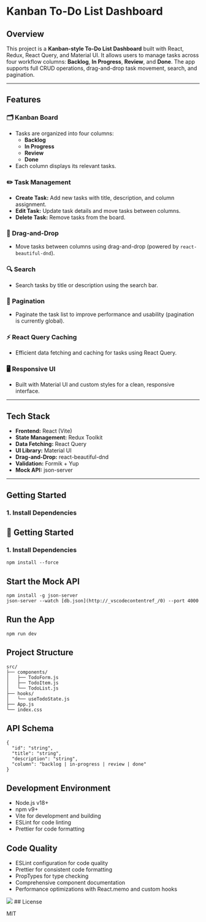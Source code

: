 # Kanban To-Do List Dashboard

## Overview

This project is a **Kanban-style To-Do List Dashboard** built with React, Redux, React Query, and Material UI. It allows users to manage tasks across four workflow columns: **Backlog**, **In Progress**, **Review**, and **Done**. The app supports full CRUD operations, drag-and-drop task movement, search, and pagination.

---

## Features

### 🗂️ Kanban Board

- Tasks are organized into four columns:
  - **Backlog**
  - **In Progress**
  - **Review**
  - **Done**
- Each column displays its relevant tasks.

### ✏️ Task Management

- **Create Task:** Add new tasks with title, description, and column assignment.
- **Edit Task:** Update task details and move tasks between columns.
- **Delete Task:** Remove tasks from the board.

### 🔄 Drag-and-Drop

- Move tasks between columns using drag-and-drop (powered by `react-beautiful-dnd`).

### 🔍 Search

- Search tasks by title or description using the search bar.

### 📄 Pagination

- Paginate the task list to improve performance and usability (pagination is currently global).

### ⚡ React Query Caching

- Efficient data fetching and caching for tasks using React Query.

### 🖥️ Responsive UI

- Built with Material UI and custom styles for a clean, responsive interface.

---

## Tech Stack

- **Frontend:** React (Vite)
- **State Management:** Redux Toolkit
- **Data Fetching:** React Query
- **UI Library:** Material UI
- **Drag-and-Drop:** react-beautiful-dnd
- **Validation:** Formik + Yup
- **Mock API:** json-server

---

## Getting Started

### 1. Install Dependencies

## 🚀 Getting Started

### 1. Install Dependencies

```
npm install --force
```

## Start the Mock API

```
npm install -g json-server
json-server --watch [db.json](http://_vscodecontentref_/0) --port 4000
```

## Run the App

```
npm run dev
```

## Project Structure

```
src/
├── components/
│   ├── TodoForm.js
│   ├── TodoItem.js
│   └── TodoList.js
├── hooks/
│   └── useTodoState.js
├── App.js
└── index.css
```
## API Schema

```
{
  "id": "string",
  "title": "string",
  "description": "string",
  "column": "backlog | in-progress | review | done"
}
```
## Development Environment

- Node.js v18+
- npm v9+
- Vite for development and building
- ESLint for code linting
- Prettier for code formatting

## Code Quality

- ESLint configuration for code quality
- Prettier for consistent code formatting
- PropTypes for type checking
- Comprehensive component documentation
- Performance optimizations with React.memo and custom hooks
<img src="https://t.bkit.co/w_6803b7c8de4e8.gif" />
## License

MIT
